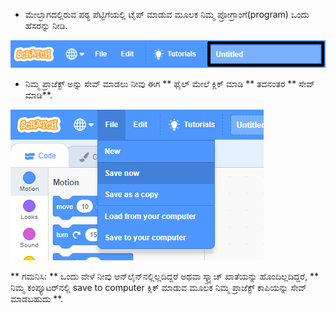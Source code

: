 + ಮೇಲ್ಭಾಗದಲ್ಲಿರುವ ಪಠ್ಯ ಪೆಟ್ಟಿಗೆಯಲ್ಲಿ ಟೈಪ್ ಮಾಡುವ ಮೂಲಕ ನಿಮ್ಮ ಪ್ರೋಗ್ರಾಂಗೆ(program) ಒಂದು ಹೆಸರನ್ನು ನೀಡಿ.

![ಸ್ಕ್ರಾಚ್ ಪ್ರಾಜೆಕ್ಟ್ ನ ಹೆಸರಿರುವ ಪಠ್ಯಪೆಟ್ಟಿಗೆ](images/name-annotated.png)

+ ನಿಮ್ಮ ಪ್ರಾಜೆಕ್ಟ್ ಅನ್ನು ಸೇವ್ ಮಾಡಲು ನೀವು ಈಗ ** ಫೈಲ್ ಮೇಲೆ ಕ್ಲಿಕ್ ಮಾಡಿ ** ತದನಂತರ ** ಸೇವ್ ಮಾಡಿ**.

![ಸ್ಕ್ರೀನ್‍ಶಾಟ್](images/save.png)

** ಗಮನಿಸಿ: ** ಒಂದು ವೇಳೆ ನೀವು ಆನ್‌ಲೈನ್‌ನಲ್ಲಿಲ್ಲದಿದ್ದರೆ ಅಥವಾ ಸ್ಕ್ರ್ಯಾಚ್ ಖಾತೆಯನ್ನು ಹೊಂದಿಲ್ಲದಿದ್ದರೆ, ** ನಿಮ್ಮ ಕಂಪ್ಯೂಟರ್‌ನಲ್ಲಿ save to computer ಕ್ಲಿಕ್ ಮಾಡುವ ಮೂಲಕ ನಿಮ್ಮ ಪ್ರಾಜೆಕ್ಟ್ ಕಾಪಿಯನ್ನು ಸೇವ್ ಮಾಡಬಹುದು **.